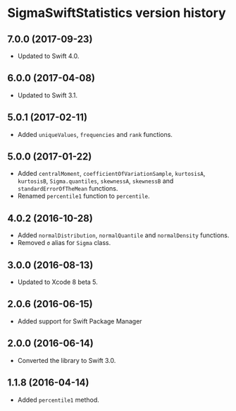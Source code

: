 # SigmaSwiftStatistics version history

## 7.0.0 (2017-09-23)

* Updated to Swift 4.0.

## 6.0.0 (2017-04-08)

* Updated to Swift 3.1.


## 5.0.1 (2017-02-11)

* Added `uniqueValues`, `frequencies` and `rank` functions.


## 5.0.0 (2017-01-22)

* Added `centralMoment`, `coefficientOfVariationSample`, `kurtosisA`, `kurtosisB`, `Sigma.quantiles`, `skewnessA`, `skewnessB` and `standardErrorOfTheMean`  functions.
* Renamed `percentile1` function to `percentile`.

## 4.0.2 (2016-10-28)

* Added `normalDistribution`, `normalQuantile` and `normalDensity`  functions.
* Removed `σ` alias for `Sigma` class.


## 3.0.0 (2016-08-13)

* Updated to Xcode 8 beta 5.


## 2.0.6 (2016-06-15)

* Added support for Swift Package Manager


## 2.0.0 (2016-06-14)

* Converted the library to Swift 3.0.


## 1.1.8 (2016-04-14)

* Added `percentile1` method.